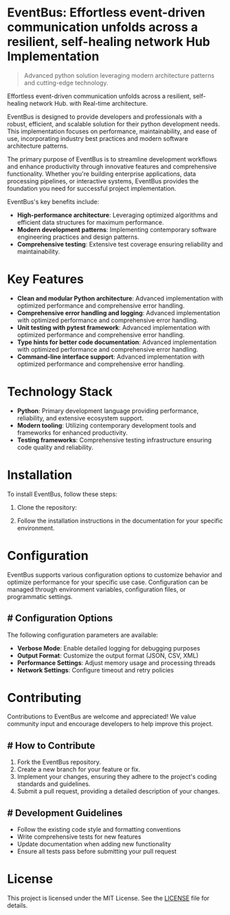 <!-- fallback_EventBus_20251028221755_30792 -->

# EventBus: Effortless event-driven communication unfolds across a resilient, self-healing network Hub Implementation
> Advanced python solution leveraging modern architecture patterns and cutting-edge technology.

Effortless event-driven communication unfolds across a resilient, self-healing network Hub. with Real-time architecture.

EventBus is designed to provide developers and professionals with a robust, efficient, and scalable solution for their python development needs. This implementation focuses on performance, maintainability, and ease of use, incorporating industry best practices and modern software architecture patterns.

The primary purpose of EventBus is to streamline development workflows and enhance productivity through innovative features and comprehensive functionality. Whether you're building enterprise applications, data processing pipelines, or interactive systems, EventBus provides the foundation you need for successful project implementation.

EventBus's key benefits include:

* **High-performance architecture**: Leveraging optimized algorithms and efficient data structures for maximum performance.
* **Modern development patterns**: Implementing contemporary software engineering practices and design patterns.
* **Comprehensive testing**: Extensive test coverage ensuring reliability and maintainability.

# Key Features

* **Clean and modular Python architecture**: Advanced implementation with optimized performance and comprehensive error handling.
* **Comprehensive error handling and logging**: Advanced implementation with optimized performance and comprehensive error handling.
* **Unit testing with pytest framework**: Advanced implementation with optimized performance and comprehensive error handling.
* **Type hints for better code documentation**: Advanced implementation with optimized performance and comprehensive error handling.
* **Command-line interface support**: Advanced implementation with optimized performance and comprehensive error handling.

# Technology Stack

* **Python**: Primary development language providing performance, reliability, and extensive ecosystem support.
* **Modern tooling**: Utilizing contemporary development tools and frameworks for enhanced productivity.
* **Testing frameworks**: Comprehensive testing infrastructure ensuring code quality and reliability.

# Installation

To install EventBus, follow these steps:

1. Clone the repository:


2. Follow the installation instructions in the documentation for your specific environment.

# Configuration

EventBus supports various configuration options to customize behavior and optimize performance for your specific use case. Configuration can be managed through environment variables, configuration files, or programmatic settings.

## # Configuration Options

The following configuration parameters are available:

* **Verbose Mode**: Enable detailed logging for debugging purposes
* **Output Format**: Customize the output format (JSON, CSV, XML)
* **Performance Settings**: Adjust memory usage and processing threads
* **Network Settings**: Configure timeout and retry policies

# Contributing

Contributions to EventBus are welcome and appreciated! We value community input and encourage developers to help improve this project.

## # How to Contribute

1. Fork the EventBus repository.
2. Create a new branch for your feature or fix.
3. Implement your changes, ensuring they adhere to the project's coding standards and guidelines.
4. Submit a pull request, providing a detailed description of your changes.

## # Development Guidelines

* Follow the existing code style and formatting conventions
* Write comprehensive tests for new features
* Update documentation when adding new functionality
* Ensure all tests pass before submitting your pull request

# License

This project is licensed under the MIT License. See the [LICENSE](https://github.com/zhusonglai/EventBus/blob/main/LICENSE) file for details.
